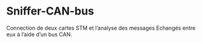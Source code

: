 # Sniffer-CAN-bus
Connection de deux cartes STM et l’analyse des messages Echangés entre eux à l’aide d’un bus CAN.
